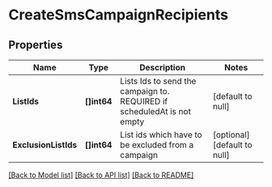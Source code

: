 # CreateSmsCampaignRecipients

## Properties
Name | Type | Description | Notes
------------ | ------------- | ------------- | -------------
**ListIds** | **[]int64** | Lists Ids to send the campaign to. REQUIRED if scheduledAt is not empty | [default to null]
**ExclusionListIds** | **[]int64** | List ids which have to be excluded from a campaign | [optional] [default to null]

[[Back to Model list]](../README.md#documentation-for-models) [[Back to API list]](../README.md#documentation-for-api-endpoints) [[Back to README]](../README.md)


